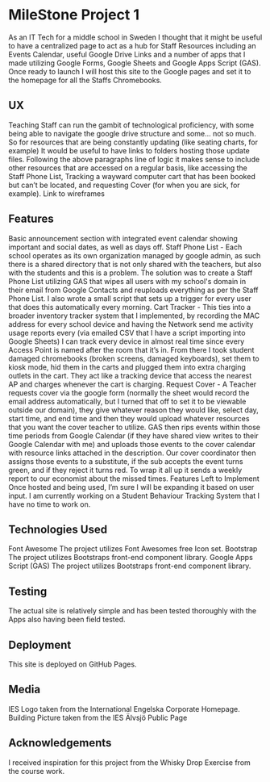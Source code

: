 # MileStone Project 1
As an IT Tech for a middle school in Sweden I thought that it might be useful to have a centralized page to act as a hub for Staff Resources including an Events Calendar, useful Google Drive Links and a number of apps that I made utilizing Google Forms, Google Sheets and Google Apps Script (GAS).
Once ready to launch I will host this site to the Google pages and set it to the homepage for all the Staffs Chromebooks.
## UX
Teaching Staff can run the gambit of technological proficiency, with some being able to navigate the google drive structure and some... not so much. So for resources that are being constantly updating (like seating charts, for example) It would be useful to have links to folders hosting those update files.
Following the above paragraphs line of logic it makes sense to include other resources that are accessed on a regular basis, like accessing the Staff Phone List, Tracking a wayward computer cart that has been booked but can’t be located, and requesting Cover (for when you are sick, for example).
Link to wireframes
## Features
Basic announcement section with integrated event calendar showing important and social dates, as well as days off.
Staff Phone List - Each school operates as its own organization managed by google admin, as such there is a shared directory that is not only shared with the teachers, but also with the students and this is a problem. The solution was to create a Staff Phone List utilizing GAS that wipes all users with my school's domain in their email from Google Contacts and reuploads everything as per the Staff Phone List. I also wrote a small script that sets up a trigger for every user that does this automatically every morning.
Cart Tracker - This ties into a broader inventory tracker system that I implemented, by recording the MAC address for every school device and having the Network send me activity usage reports every (via emailed CSV that I have a script importing into Google Sheets) I can track every device in almost real time since every Access Point is named after the room that it’s in. From there I took student damaged chromebooks (broken screens, damaged keyboards), set them to kiosk mode, hid them in the carts and plugged them into extra charging outlets in the cart. They act like a tracking device that access the nearest AP and charges whenever the cart is charging.
Request Cover - A Teacher requests cover via the google form (normally the sheet would record the email address automatically, but I turned that off to set it to be viewable outside our domain), they give whatever reason they would like, select day, start time, and end time and then they would upload whatever resources that you want the cover teacher to utilize. GAS then rips events within those time periods from Google Calendar (if they have shared view writes to their Google Calendar with me) and uploads those events to the cover calendar with resource links attached in the description. Our cover coordinator then assigns those events to a substitute, if the sub accepts the event turns green, and if they reject it turns red. To wrap it all up it sends a weekly report to our economist about the missed times.
Features Left to Implement
Once hosted and being used, I’m sure I will be expanding it based on user input.
I am currently working on a Student Behaviour Tracking System that I have no time to work on.
## Technologies Used
Font Awesome
The project utilizes Font Awesomes free Icon set.
Bootstrap
The project utilizes Bootstraps front-end component library.
Google Apps Script (GAS)
The project utilizes Bootstraps front-end component library.
## Testing
The actual site is relatively simple and has been tested thoroughly with the Apps also having been field tested.

## Deployment
This site is deployed on GitHub Pages.
## Media
IES Logo taken from the International Engelska Corporate Homepage.
Building Picture taken from the IES Älvsjö Public Page
## Acknowledgements
I received inspiration for this project from the Whisky Drop Exercise from the course work.

